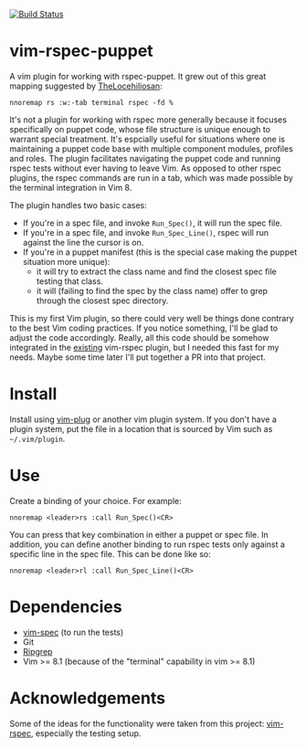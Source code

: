 [![Build Status](https://travis-ci.com/gerases/vim-rspec-puppet.svg?branch=master)](https://travis-ci.com/gerases/vim-rspec-puppet)

# vim-rspec-puppet
A vim plugin for working with rspec-puppet. It grew out of this great mapping suggested by [TheLocehiliosan](https://github.com/TheLocehiliosan):

```
nnoremap rs :w:-tab terminal rspec -fd %
```

It's not a plugin for working with rspec more generally because it focuses specifically on puppet code, whose file structure is unique enough to warrant special treatment. It's espcially useful for situations where one is maintaining a puppet code base with multiple component modules, profiles and roles. The plugin facilitates navigating the puppet code and running rspec tests without ever having to leave Vim. As opposed to other rspec plugins, the rspec commands are run in a tab, which was made possible by the terminal integration in Vim 8.

The plugin handles two basic cases:

* If you're in a spec file, and invoke `Run_Spec()`, it will run the spec file.
* If you're in a spec file, and invoke `Run_Spec_Line()`, rspec will run against the line the cursor is on.
* If you're in a puppet manifest (this is the special case making the puppet situation more unique):
  * it will try to extract the class name and find the closest spec file testing that class.
  * it will (failing to find the spec by the class name) offer to grep through the closest spec directory.
  
This is my first Vim plugin, so there could very well be things done contrary to the best Vim coding practices. If you notice something, I'll be glad to adjust the code accordingly. Really, all this code should be somehow integrated in the [existing](https://github.com/thoughtbot/vim-rspec) vim-rspec plugin, but I needed this fast for my needs. Maybe some time later I'll put together a PR into that project.

# Install
Install using [vim-plug](https://github.com/junegunn/vim-plug) or another vim plugin system. If you don't have a plugin system, put the file in a location that is sourced by Vim such as `~/.vim/plugin`.

# Use
Create a binding of your choice. For example:
```
nnoremap <leader>rs :call Run_Spec()<CR>
```

You can press that key combination in either a puppet or spec file. In addition,
you can define another binding to run rspec tests only against a specific line
in the spec file. This can be done like so:

```
nnoremap <leader>rl :call Run_Spec_Line()<CR>
```

# Dependencies
* [vim-spec](https://github.com/kana/vim-vspec) (to run the tests)
* Git
* [Ripgrep](https://github.com/BurntSushi/ripgrep)
* Vim >= 8.1 (because of the "terminal" capability in vim >= 8.1)

# Acknowledgements
Some of the ideas for the functionality were taken from this project: [vim-rspec](https://github.com/thoughtbot/vim-rspec), especially the testing setup.
